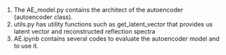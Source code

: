 1. The AE_model.py contains the architect of the autoencoder (autoencoder class).
2. utils.py has utility functions such as get_latent_vector that provides us latent vector and reconstructed reflection spectra
3. AE.ipynb contains several codes to evaluate the autoencoder model and to use it. 
